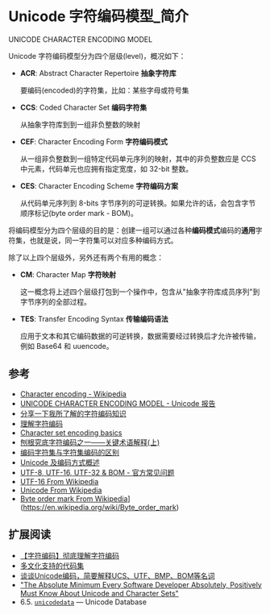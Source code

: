 # Unicode 字符编码模型_简介

UNICODE CHARACTER ENCODING MODEL

Unicode 字符编码模型分为四个层级(level)，概况如下：

- **ACR**: Abstract Character Repertoire **抽象字符库**

  要编码(encoded)的字符集，比如：某些字母或符号集

- **CCS**: Coded Character Set **编码字符集**

  从抽象字符库到到一组非负整数的映射

- **CEF**: Character Encoding Form **字符编码模式**

  从一组非负整数到一组特定代码单元序列的映射，其中的非负整数应是 CCS 中元素，代码单元也应拥有指定宽度，如 32-bit 整数。

- **CES**: Character Encoding Scheme **字符编码方案**

  从代码单元序列到 8-bits 字节序列的可逆转换。如果允许的话，会包含字节顺序标记(byte order mark - BOM)。


将编码模型分为四个层级的目的是：创建一组可以通过各种**编码模式**编码的**通用**字符集，也就是说，同一字符集可以对应多种编码方式。

除了以上四个层级外，另外还有两个有用的概念：

- **CM**: Character Map **字符映射**

  这一概念将上述四个层级打包到一个操作中，包含从"抽象字符库成员序列"到字节序列的全部过程。

- **TES**: Transfer Encoding Syntax **传输编码语法**

  应用于文本和其它编码数据的可逆转换，数据需要经过转换后才允许被传输，例如 Base64 和 uuencode。

## 参考

- [Character encoding - Wikipedia](https://en.wikipedia.org/wiki/Character_encoding)
- [UNICODE CHARACTER ENCODING MODEL - Unicode 报告](https://www.unicode.org/reports/tr17/)
- [分享一下我所了解的字符编码知识](https://www.jianshu.com/p/2d4ad873b39f)
- [理解字符编码](https://mp.weixin.qq.com/s/JJhyw9ZetlWM_jNqcQCCQA)
- [Character set encoding basics](https://scripts.sil.org/cms/scripts/page.php?site_id=nrsi&item_id=IWS-Chapter03#79e846db) 
- [刨根究底字符编码之一——关键术语解释(上)](https://zhuanlan.zhihu.com/p/27012967)
- [编码字符集与字符集编码的区别](https://www.cnblogs.com/zwq194/archive/2012/03/29/2422981.html)
- [Unicode 及编码方式概述](https://www.ibm.com/developerworks/cn/java/unicode-programming-language/index.html)
- [UTF-8, UTF-16, UTF-32 & BOM - 官方常见问题](https://www.unicode.org/faq/utf_bom.html)
- [UTF-16 From Wikipedia](https://en.wikipedia.org/wiki/UTF-16#U+D800_to_U+DFFF)
- [Unicode From Wikipedia](https://en.wikipedia.org/wiki/Unicode)
- [Byte order mark From Wikipedia](https://en.wikipedia.org/wiki/Unicode)](https://en.wikipedia.org/wiki/Byte_order_mark)

## 扩展阅读

- [【字符编码】彻底理解字符编码](https://www.cnblogs.com/leesf456/p/5317574.html)
- [多文化支持的代码集](https://www.ibm.com/support/knowledgecenter/zh/ssw_aix_71/com.ibm.aix.nlsgdrf/code_sets_NLS.htm)
- [谈谈Unicode编码，简要解释UCS、UTF、BMP、BOM等名词](http://www.fmddlmyy.cn/text6.html)
- ["The Absolute Minimum Every Software Developer Absolutely, Positively Must Know About Unicode and Character Sets"](http://www.joelonsoftware.com/articles/Unicode.html)
- 6.5. [`unicodedata`](https://docs.python.org/3/library/unicodedata.html#module-unicodedata) — Unicode Database



































































